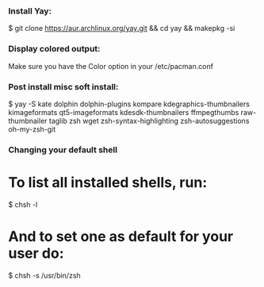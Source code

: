 ### Install Yay:
$ git clone https://aur.archlinux.org/yay.git && cd yay && makepkg -si

### Display colored output:
Make sure you have the Color option in your /etc/pacman.conf

### Post install misc soft install:
$ yay -S kate dolphin dolphin-plugins kompare kdegraphics-thumbnailers kimageformats qt5-imageformats kdesdk-thumbnailers ffmpegthumbs raw-thumbnailer taglib zsh wget zsh-syntax-highlighting zsh-autosuggestions oh-my-zsh-git

### Changing your default shell
# To list all installed shells, run:
$ chsh -l
# And to set one as default for your user do:
$ chsh -s /usr/bin/zsh

